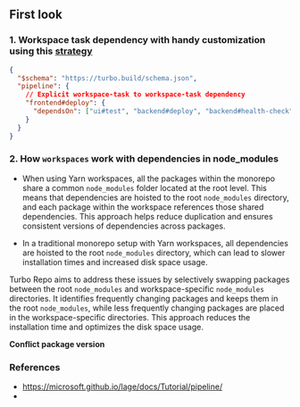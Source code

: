 

## First look


### 1. Workspace task dependency with handy customization using this [strategy](https://turbo.build/repo/docs/core-concepts/monorepos/task-dependencies#from-arbitrary-workspaces)

```json
{
  "$schema": "https://turbo.build/schema.json",
  "pipeline": {
    // Explicit workspace-task to workspace-task dependency
    "frontend#deploy": {
      "dependsOn": ["ui#test", "backend#deploy", "backend#health-check"]
    }
  }
}
```


### 2. How `workspaces` work with dependencies in node_modules
- When using Yarn workspaces, all the packages within the monorepo share a common `node_modules` folder located at the root level. This means that dependencies are hoisted to the root `node_modules` directory, and each package within the workspace references those shared dependencies. This approach helps reduce duplication and ensures consistent versions of dependencies across packages.

- In a traditional monorepo setup with Yarn workspaces, all dependencies are hoisted to the root `node_modules` directory, which can lead to slower installation times and increased disk space usage.

Turbo Repo aims to address these issues by selectively swapping packages between the root `node_modules` and workspace-specific `node_modules` directories. It identifies frequently changing packages and keeps them in the root `node_modules`, while less frequently changing packages are placed in the workspace-specific directories. This approach reduces the installation time and optimizes the disk space usage.

**Conflict package version**



### References
- https://microsoft.github.io/lage/docs/Tutorial/pipeline/
- 